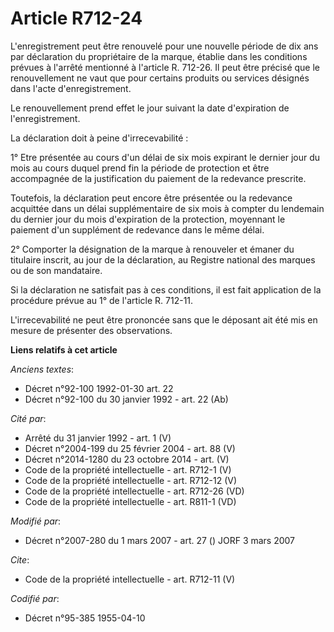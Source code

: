 # Article R712-24

L'enregistrement peut être renouvelé pour une nouvelle période de dix ans par déclaration du propriétaire de la marque,
établie dans les conditions prévues à l'arrêté mentionné à l'article R. 712-26. Il peut être précisé que le renouvellement ne
vaut que pour certains produits ou services désignés dans l'acte d'enregistrement. 

Le renouvellement prend effet le jour suivant la date d'expiration de l'enregistrement. 

La déclaration doit à peine d'irrecevabilité : 

1° Etre présentée au cours d'un délai de six mois expirant le dernier jour du mois au cours duquel prend fin la période de
protection et être accompagnée de la justification du paiement de la redevance prescrite. 

Toutefois, la déclaration peut encore être présentée ou la redevance acquittée dans un délai supplémentaire de six mois à
compter du lendemain du dernier jour du mois d'expiration de la protection, moyennant le paiement d'un supplément de
redevance dans le même délai. 

2° Comporter la désignation de la marque à renouveler et émaner du titulaire inscrit, au jour de la déclaration, au Registre
national des marques ou de son mandataire. 

Si la déclaration ne satisfait pas à ces conditions, il est fait application de la procédure prévue au 1° de l'article R.
712-11.

L'irrecevabilité ne peut être prononcée sans que le déposant ait été mis en mesure de présenter des observations.

**Liens relatifs à cet article**

_Anciens textes_:

  - Décret n°92-100 1992-01-30 art. 22
  - Décret n°92-100 du 30 janvier 1992 - art. 22 (Ab)

_Cité par_:

  - Arrêté du 31 janvier 1992 - art. 1 (V)
  - Décret n°2004-199 du 25 février 2004 - art. 88 (V)
  - Décret n°2014-1280 du 23 octobre 2014 - art. (V)
  - Code de la propriété intellectuelle - art. R712-1 (V)
  - Code de la propriété intellectuelle - art. R712-12 (V)
  - Code de la propriété intellectuelle - art. R712-26 (VD)
  - Code de la propriété intellectuelle - art. R811-1 (VD)

_Modifié par_:

  - Décret n°2007-280 du 1 mars 2007 - art. 27 () JORF 3 mars 2007

_Cite_:

  - Code de la propriété intellectuelle - art. R712-11 (V)

_Codifié par_:

  - Décret n°95-385 1955-04-10
